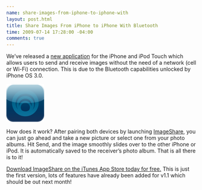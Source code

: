 ```yaml
---
name: share-images-from-iphone-to-iphone-with
layout: post.html
title: Share Images From iPhone to iPhone With Bluetooth
time: 2009-07-14 17:28:00 -04:00
comments: true
---
```

We’ve released a [new application](/apps) for the iPhone and iPod Touch which allows users to send and receive images without the need of a network (cell or Wi-Fi) connection. This is due to the Bluetooth capabilities unlocked by iPhone OS 3.0.

![](original-4.png)

How does it work? After pairing both devices by launching [ImageShare](/apps/imageshare), you can just go ahead and take a new picture or select one from your photo albums. Hit Send, and the image smoothly slides over to the other iPhone or iPod. It is automatically saved to the receiver’s photo album. That is all there is to it!

[Download ImageShare on the iTunes App Store today for free.](itms://itunes.apple.com/WebObjects/MZStore.woa/wa/viewSoftware?id=320375566&mt=8&s=143441) This is just the first version, lots of features have already been added for v1.1 which should be out next month!
